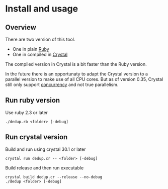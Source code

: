 # Install and usage

## Overview

There are two version of this tool. 

* One in plain [Ruby](https://www.ruby-lang.org/en/)
* One in compiled in [Crystal](https://crystal-lang.org/)

The compiled version in Crystal is a bit faster than the Ruby version. 

In the future there is an opportunaty to adapt the Crystal version to a parallel version to make use of all CPU cores. But as of version 0.35, Crystal still only support [concurrency](https://crystal-lang.org/reference/guides/concurrency.html) and not true parallelism.

## Run ruby version

Use ruby 2.3 or later

    ./dedup.rb <folder> [-debug]

## Run crystal version

Build and run using crystal 30.1 or later

    crystal run dedup.cr -- <folder> [-debug]

Build release and then run executable

    crystal build dedup.cr --release --no-debug
    ./dedup <folder> [-debug]
